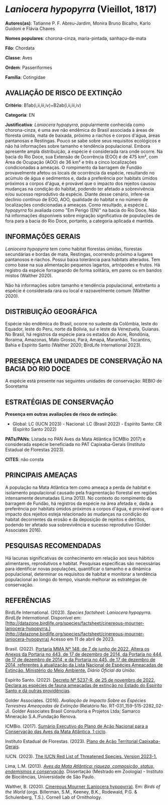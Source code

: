 # *Laniocera hypopyrra* (Vieillot, 1817)

**Autores(as)**: Tatianne P. F. Abreu-Jardim, Monira Bruno Bicalho, Karlo Guidoni e Flávia Chaves

**Nomes populares**: chorona-cinza, maria-pintada, sanhaçu-da-mata

**Filo**: Chordata

**Classe**: Aves

**Ordem**: Passeriformes

**Família**: Cotingidae

## AVALIAÇÃO DE RISCO DE EXTINÇÃO

**Critério**: B1ab(i,ii,iii,iv)+B2ab(i,ii,iii,iv)

**Categoria**: EN

**Justificativa**: *Laniocera hypopyrra*, popularmente conhecida como chorona-cinza, é uma ave não endêmica do Brasil associada à áreas de floresta úmida, mata de baixada, próximo a riachos e corpos d'água, áreas pantanosas e Restingas. Pouco se sabe sobre seus requisitos ecológicos e não há informações sobre tamanho e tendência populacional.  Embora apresente ampla distribuição, a espécie é considerada rara onde ocorre. Na bacia do Rio Doce, sua Extensão de Ocorrência (EOO) é de 475 km², com Área de Ocupação (AOO) de 36 km² e três a cinco localizações condicionadas a ameaças. O rompimento da barragem de Fundão provavelmente afetou os locais de ocorrência da espécie, resultando no acúmulo de água e sedimentos e, dada a preferência por habitats úmidos próximos a corpos d'água, é provável que o impacto dos rejeitos causou mudanças na condição do habitat, podendo ter afetado a sobrevivência e/ou sucesso reprodutivo da espécie. Diante desse
cenário, infere-se declínio contínuo de EOO, AOO, qualidade do habitat e no número de localizações condicionadas a ameaças. Como resultado, a espécie *L.  hypopyrra* foi avaliada como "Em Perigo (EN)" na bacia do Rio Doce. Não há informações disponíveis sobre migração significativa de populações de fora para a bacia do Rio Doce, portanto, a categoria aplicada é mantida.

## INFORMAÇÕES GERAIS

*Laniocera hypopyrra* tem como habitat florestas úmidas, florestas secundárias e bordas de mata, Restingas, ocorrendo próximo a lugares pantanosos e riachos. Possui baixa tolerância para habitats alterados.  Tem como base na sua alimentação pequenos lagartos, artrópodes e frutos.  Há registro da espécie forrageando de forma solitária, em pares ou em bandos mistos (Walther 2020).

Não há informações sobre tamanho e tendência populacional, entretanto a espécie é considerada rara ou local e razoavelmente comum (Walther 2020).

## DISTRIBUIÇÃO GEOGRÁFICA

Espécie não endêmica do Brasil, ocorre no sudeste da Colômbia, leste do Equador, leste do Peru, norte da Bolívia, sul e leste da Venezuela, Guianas. No Brasil, há registros da espécie para os estados do Acre, Rondônia, Roraima, Amazonas, Mato Grosso, Pará, Amapá, Maranhão, Tocantins, Bahia e Espírito Santo (Walther 2020; BirdLife International 2023).

## PRESENÇA EM UNIDADES DE CONSERVAÇÃO NA BACIA DO RIO DOCE

A espécie está presente nas seguintes unidades de conservação: REBIO de Sooretama

## ESTRATÉGIAS DE CONSERVAÇÃO

**Presença em outras avaliações de risco de extinção:**

-   Global: LC (IUCN 2023) -   Nacional: LC (Brasil 2022) -   Espírito Santo: CR (Espírito Santo 2022)

**PATs/PANs**: Listada no PAN Aves da Mata Atlântica (ICMBio 2017) e considerada espécie beneficiada no PAT Capixaba-Gerais (Instituto Estadual de Florestas 2023).

**CITES**: não consta

## PRINCIPAIS AMEAÇAS

A população na Mata Atlântica tem como ameaça a perda de habitat e isolamento populacional causado pela fragmentação florestal em regiões intensamente desmatadas (Lima 2013). No contexto do rompimento da barragem de Fundão, há registros da espécie na área afetada e, dada a preferência por habitats úmidos próximos a corpos d'água, é provável que o impacto dos rejeitos esteja relacionado às mudanças na condição do habitat decorrentes da erosão e da deposição de rejeitos e detritos, podendo ter afetado sua sobrevivência e sucesso reprodutivo (Golder Associates 2016).

## PESQUISAS RECOMENDADAS

Há lacunas significativas de conhecimento em relação aos seus hábitos alimentares, reprodutivos e habitat. Pesquisas específicas são necessárias para identificar novas populações, quantificar o tamanho e a dinâmica populacional, determinar os requisitos de habitat e monitorar a tendência populacional ao longo do tempo, visando melhorar as estratégias de conservação.

## REFERÊNCIAS

BirdLife International. (2023). *Species factsheet: Laniocera hypopyrra*. *BirdLife International*. Disponível em: [http://datazone.birdlife.org/species/factsheet/cinereous-mourner-laniocera-hypopyrra.](http://datazone.birdlife.org/species/factsheet/cinereous-mourner-laniocera-hypopyrra) Acesso em 11 de abril de 2023.

Brasil. (2022). [Portaria MMA Nº 148, de 7 de junho de 2022. Altera os Anexos da Portaria no 443, de 17 de dezembro de 2014, da Portaria no 444, de 17 de dezembro de 2014, e da Portaria no 445, de 17 de dezembro de 2014, referentes à atualização da Lista Nacional de Espécies Ameaçadas de Extinção. Ministério do Meio Ambiente.](https://in.gov.br/en/web/dou/-/portaria-mma-n-148-de-7-de-junho-de-2022-406272733) *Diário Oficial da União*.

Espírito Santo. (2022). [Decreto Nº 5237-R, de 25 de novembro de 2022.  Declara as espécies de fauna ameaçadas de extinção no Estado do Espírito Santo e dá outras providências](https://iema.es.gov.br/Media/iema/FAUNA/Decreto%205237-R_2022_25-Nov%20-%20Fauna%20(s-peixes)%20-%20Lista%20de%20Esp%C3%A9cies%20Amea%C3%A7adas%20de%20Extin%C3%A7%C3%A3o.pdf).

Golder Associates. (2016). *Avaliação de Impacto Sobre as Espécies Terrestres Ameaçadas de Extinção* (Relatório No.  RT-031_159-515-2282_02-J). Golder Associates Brasil Consultoria e Projetos Ltda; Samarco Mineração S.A./Fundação Renova.

ICMBio. (2017). [Sumário Executivo do Plano de Ação Nacional para a Conservação das Aves da Mata Atlântica, 1 ciclo](https://www.gov.br/icmbio/pt-br/assuntos/biodiversidade/pan/pan-aves-da-mata-atlantica).

Instituto Estadual de Florestas. (2023). [Plano de Ação Territorial Capixaba-Gerais](http://www.ief.mg.gov.br/biodiversidade/-planodeacaoterritorialcapixabagerais).

IUCN. (2023). [The IUCN Red List of Threatened Species. Version 2023-1.](https://www.iucnredlist.org.)

Lima, L.M. (2013). [*Aves da Mata Atlântica: riqueza, composição, status, endemismos e conservação*](https://doi.org/10.11606/D.41.2014.tde-17042014-091547).  Dissertação (Mestrado em Zoologia) - Instituto de Biociências, Universidade de São Paulo.

Walther, B. (2020). [Cinereous Mourner (Laniocera hypopyrra)](https://doi.org/10.2173/bow.cinmou1.01). Em: *Birds of the World* (orgs. Billerman, S.M., Keeney, B.K., Rodewald, P.G. & Schulenberg, T.S.). Cornell Lab of Ornithology.
